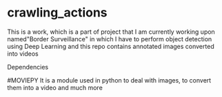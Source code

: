 # crawling_actions
This is a work, which is a part of project that I am currently working upon named"Border Surveillance" in which I have to perform object detection using Deep Learning and this repo contains annotated images converted into videos 

Dependencies

#MOVIEPY
It is a module used in python to deal with images, to convert them into a video and much more
